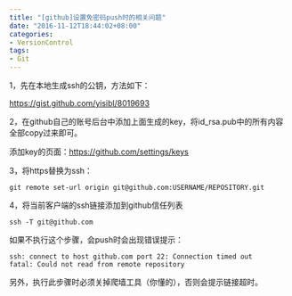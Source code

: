 ```yaml
---
title: "[github]设置免密码push时的相关问题"
date: "2016-11-12T18:44:02+08:00"
categories:
- VersionControl
tags:
- Git
---
```



1，先在本地生成ssh的公钥，方法如下：

https://gist.github.com/yisibl/8019693

2，在github自己的账号后台中添加上面生成的key，将id_rsa.pub中的所有内容全部copy过来即可。

添加key的页面：https://github.com/settings/keys

3，将https替换为ssh：

    git remote set-url origin git@github.com:USERNAME/REPOSITORY.git 

4，将当前客户端的ssh链接添加到github信任列表

    ssh -T git@github.com

如果不执行这个步骤，会push时会出现错误提示：

    ssh: connect to host github.com port 22: Connection timed out
    fatal: Could not read from remote repository

另外，执行此步骤时必须关掉爬墙工具（你懂的），否则会提示链接超时。